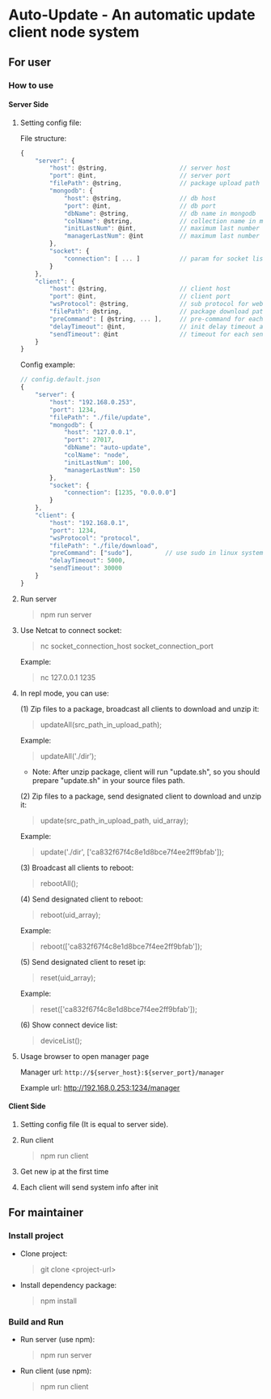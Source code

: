 # Auto-Update - An automatic update client node system #

## For user ##

### How to use ###

#### Server Side ####

1. Setting config file:

    File structure:
    ``` javascript
    {
        "server": {
            "host": @string,                    // server host
            "port": @int,                       // server port
            "filePath": @string,                // package upload path
            "mongodb": {
                "host": @string,                // db host
                "port": @int,                   // db port
                "dbName": @string,              // db name in mongodb
                "colName": @string,             // collection name in mongodb
                "initLastNum": @int,            // maximum last number for selecting ip range in mongodb
                "managerLastNum": @int          // maximum last number for showing ip range in manager
            },
            "socket": {
                "connection": [ ... ]           // param for socket listen
            }
        },
        "client": {
            "host": @string,                    // client host
            "port": @int,                       // client port
            "wsProtocol": @string,              // sub protocol for websocket
            "filePath": @string,                // package download path
            "preCommand": [ @string, ... ],     // pre-command for each command line
            "delayTimeout": @int,               // init delay timeout at the first time (millisecond)
            "sendTimeout": @int                 // timeout for each sending system info event (millisecond)
        }
    }
    ```

    Config example:
    ``` javascript
    // config.default.json
    {
        "server": {
            "host": "192.168.0.253",
            "port": 1234,
            "filePath": "./file/update",
            "mongodb": {
                "host": "127.0.0.1",
                "port": 27017,
                "dbName": "auto-update",
                "colName": "node",
                "initLastNum": 100,
                "managerLastNum": 150
            },
            "socket": {
                "connection": [1235, "0.0.0.0"]
            }
        },
        "client": {
            "host": "192.168.0.1",
            "port": 1234,
            "wsProtocol": "protocol",
            "filePath": "./file/download",
            "preCommand": ["sudo"],         // use sudo in linux system
            "delayTimeout": 5000,
            "sendTimeout": 30000
        }
    }
    ```

2. Run server
    > npm run server

3. Use Netcat to connect socket:
    > nc socket_connection_host socket_connection_port

    Example:
    > nc 127.0.0.1 1235

4. In repl mode, you can use:

    (1) Zip files to a package, broadcast all clients to download and unzip it:
    > updateAll(src_path_in_upload_path);

    Example:
    > updateAll('./dir');

    * Note: After unzip package, client will run "update.sh", so you should prepare "update.sh" in your source files path.

    (2) Zip files to a package, send designated client to download and unzip it:
    > update(src_path_in_upload_path, uid_array);

    Example:
    > update('./dir', ['ca832f67f4c8e1d8bce7f4ee2ff9bfab']);

    (3) Broadcast all clients to reboot:
    > rebootAll();

    (4) Send designated client to reboot:
    > reboot(uid_array);

    Example:
    > reboot(['ca832f67f4c8e1d8bce7f4ee2ff9bfab']);

    (5) Send designated client to reset ip:
    > reset(uid_array);

    Example:
    > reset(['ca832f67f4c8e1d8bce7f4ee2ff9bfab']);

    (6) Show connect device list:
    > deviceList();

5. Usage browser to open manager page

    Manager url: `http://${server_host}:${server_port}/manager`

    Example url: http://192.168.0.253:1234/manager

#### Client Side ####

1. Setting config file (It is equal to server side).

2. Run client
    > npm run client

3. Get new ip at the first time

4. Each client will send system info after init

## For maintainer ##

### Install project ###

* Clone project:
    > git clone \<project-url\>

* Install dependency package:
    > npm install

### Build and Run ###

* Run server (use npm):
    > npm run server

* Run client (use npm):
    > npm run client
